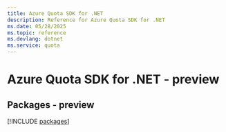 ```yaml
---
title: Azure Quota SDK for .NET
description: Reference for Azure Quota SDK for .NET
ms.date: 05/28/2025
ms.topic: reference
ms.devlang: dotnet
ms.service: quota
---
```

# Azure Quota SDK for .NET - preview
## Packages - preview
[!INCLUDE [packages](quota-index.md)]